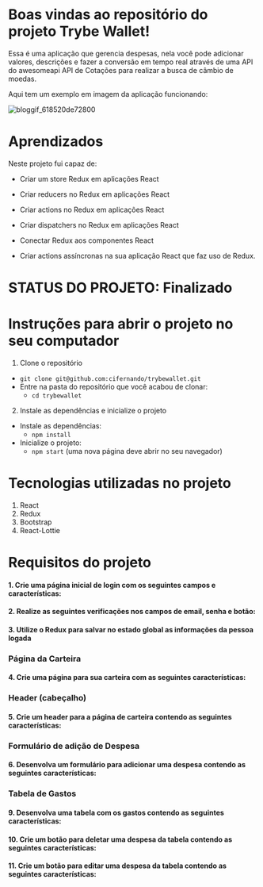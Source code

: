 # Boas vindas ao repositório do projeto Trybe Wallet!

Essa é uma aplicação que gerencia despesas, nela você pode adicionar valores, descrições e fazer a conversão em tempo real através de uma API do awesomeapi API de Cotações para realizar a busca de câmbio de moedas.

Aqui tem um exemplo em imagem da aplicação funcionando:

![bloggif_618520de72800](https://user-images.githubusercontent.com/84880811/140509094-d976f443-9421-4a9d-a05a-71a1167f2415.gif)

# Aprendizados
Neste projeto fui capaz de:

  * Criar um store Redux em aplicações React

  * Criar reducers no Redux em aplicações React

  * Criar actions no Redux em aplicações React

  * Criar dispatchers no Redux em aplicações React

  * Conectar Redux aos componentes React

  * Criar actions assíncronas na sua aplicação React que faz uso de Redux.

# STATUS DO PROJETO: Finalizado

# Instruções para abrir o projeto no seu computador

1. Clone o repositório
  * `git clone git@github.com:cifernando/trybewallet.git`
  * Entre na pasta do repositório que você acabou de clonar:
    * `cd trybewallet`

2. Instale as dependências e inicialize o projeto
  * Instale as dependências:
    * `npm install`
  * Inicialize o projeto:
    * `npm start` (uma nova página deve abrir no seu navegador)

# Tecnologias utilizadas no projeto

1. React
2. Redux
3. Bootstrap
4. React-Lottie


# Requisitos do projeto

#### 1. Crie uma página inicial de login com os seguintes campos e características:
#### 2. Realize as seguintes verificações nos campos de email, senha e botão:
#### 3. Utilize o Redux para salvar no estado global as informações da pessoa logada
### Página da Carteira
#### 4. Crie uma página para sua carteira com as seguintes características:
### Header (cabeçalho)
#### 5. Crie um header para a página de carteira contendo as seguintes características:
### Formulário de adição de Despesa
#### 6. Desenvolva um formulário para adicionar uma despesa contendo as seguintes características:
### Tabela de Gastos
#### 9. Desenvolva uma tabela com os gastos contendo as seguintes características:
#### 10. Crie um botão para deletar uma despesa da tabela contendo as seguintes características:
#### 11. Crie um botão para editar uma despesa da tabela contendo as seguintes características:
